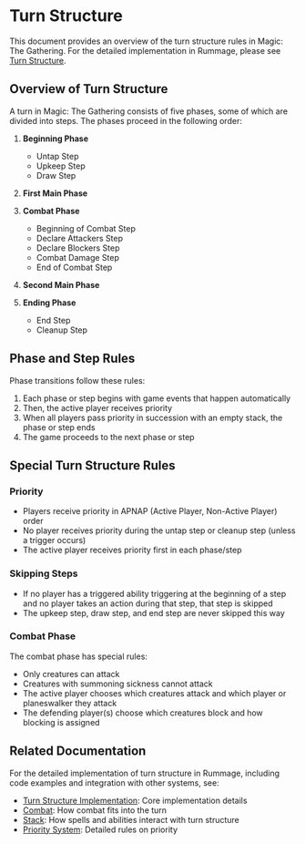 # Turn Structure

This document provides an overview of the turn structure rules in Magic: The Gathering. For the detailed implementation in Rummage, please see [Turn Structure](../mtg_core/turn_structure/index.md).

## Overview of Turn Structure

A turn in Magic: The Gathering consists of five phases, some of which are divided into steps. The phases proceed in the following order:

1. **Beginning Phase**
   - Untap Step
   - Upkeep Step
   - Draw Step

2. **First Main Phase**

3. **Combat Phase**
   - Beginning of Combat Step
   - Declare Attackers Step
   - Declare Blockers Step
   - Combat Damage Step
   - End of Combat Step

4. **Second Main Phase**

5. **Ending Phase**
   - End Step
   - Cleanup Step

## Phase and Step Rules

Phase transitions follow these rules:

1. Each phase or step begins with game events that happen automatically
2. Then, the active player receives priority
3. When all players pass priority in succession with an empty stack, the phase or step ends
4. The game proceeds to the next phase or step

## Special Turn Structure Rules

### Priority

- Players receive priority in APNAP (Active Player, Non-Active Player) order
- No player receives priority during the untap step or cleanup step (unless a trigger occurs)
- The active player receives priority first in each phase/step

### Skipping Steps

- If no player has a triggered ability triggering at the beginning of a step and no player takes an action during that step, that step is skipped
- The upkeep step, draw step, and end step are never skipped this way

### Combat Phase

The combat phase has special rules:
- Only creatures can attack
- Creatures with summoning sickness cannot attack
- The active player chooses which creatures attack and which player or planeswalker they attack
- The defending player(s) choose which creatures block and how blocking is assigned

## Related Documentation

For the detailed implementation of turn structure in Rummage, including code examples and integration with other systems, see:

- [Turn Structure Implementation](../mtg_core/turn_structure/index.md): Core implementation details
- [Combat](../mtg_core/combat/index.md): How combat fits into the turn
- [Stack](../mtg_core/stack/index.md): How spells and abilities interact with turn structure
- [Priority System](../formats/commander/turns_and_phases/priority_system.md): Detailed rules on priority 